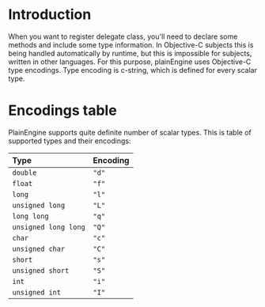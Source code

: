 # Introduction #

When you want to register delegate class, you'll need to declare some methods and include some type information. In Objective-C subjects this is being handled automatically by runtime, but this is impossible for subjects, written in other languages. For this purpose, plainEngine uses Objective-C type encodings. Type encoding is c-string, which is defined for every scalar type.

# Encodings table #

PlainEngine supports quite definite number of scalar types. This is table of supported types and their encodings:

| **Type** | **Encoding** |
|:---------|:-------------|
| `double` | `"d"`        |
| `float`  | `"f"`        |
| `long`   | `"l"`        |
| `unsigned long` | `"L"`        |
| `long long` | `"q"`        |
| `unsigned long long` | `"Q"`        |
| `char`   | `"c"`        |
| `unsigned char` | `"C"`        |
| `short`  | `"s"`        |
| `unsigned short` | `"S"`        |
| `int`    | `"i"`        |
| `unsigned int` | `"I"`        |